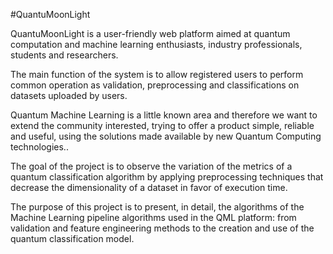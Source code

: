 #QuantuMoonLight

QuantuMoonLight is a user-friendly web platform aimed at quantum computation and machine learning enthusiasts, industry professionals, students and researchers.

The main function of the system is to allow registered users to perform common operation as validation, preprocessing and classifications on datasets uploaded by users.

Quantum Machine Learning is a little known area and therefore we want to extend the community interested, trying to offer a product
simple, reliable and useful, using the solutions made available by new Quantum Computing technologies..


The goal of the project is to observe the variation of the metrics of a quantum classification algorithm by applying preprocessing techniques that decrease the dimensionality of a dataset in favor of execution time.

The purpose of this project is to present, in detail, the algorithms of the Machine Learning pipeline algorithms used in the QML platform: from validation and feature engineering methods to the creation and use of the quantum classification model. 
